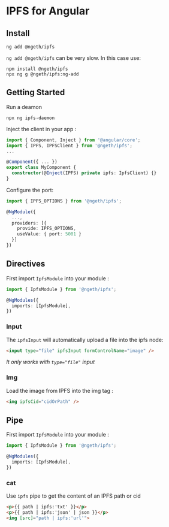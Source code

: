 # IPFS for Angular

## Install

```
ng add @ngeth/ipfs
```

`ng add @ngeth/ipfs` can be very slow. In this case use: 
```
npm install @ngeth/ipfs
npx ng g @ngeth/ipfs:ng-add
```

## Getting Started

Run a deamon
```
npx ng ipfs-daemon
```

Inject the client in your app :
```typescript
import { Component, Inject } from '@angular/core';
import { IPFS, IPFSClient } from '@ngeth/ipfs';
...

@Component({ ... })
export class MyComponent {
  constructor(@Inject(IPFS) private ipfs: IpfsClient) {}
}
```

Configure the port: 
```typescript
import { IPFS_OPTIONS } from '@ngeth/ipfs';

@NgModule({
  ...,
  providers: [{
    provide: IPFS_OPTIONS,
    useValue: { port: 5001 }
  }]
})
```

## Directives
First import `IpfsModule` into your module : 
```typescript
import { IpfsModule } from '@ngeth/ipfs';

@NgModules({
  imports: [IpfsModule],
})
```

### Input
The `ipfsInput` will automatically upload a file into the ipfs node: 
```html
<input type="file" ipfsInput formControlName="image" />
```
_It only works with `type="file"` input_

### Img
Load the image from IPFS into the img tag : 
```html
<img ipfsCid="cidOrPath" />
```

## Pipe
First import `IpfsModule` into your module : 
```typescript
import { IpfsModule } from '@ngeth/ipfs';

@NgModules({
  imports: [IpfsModule],
})
```

### cat
Use `ipfs` pipe to get the content of an IPFS path or cid
```html
<p>{{ path | ipfs:'txt' }}</p>
<p>{{ path | ipfs:'json' | json }}</p>
<img [src]="path | ipfs:'url'">
```